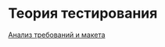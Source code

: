 #  Теория тестирования
[Анализ требований и макета](https://docs.google.com/spreadsheets/d/1phGGjv5kLzS6AhVeXBrFu20vUA7Rvf2Q5EK6a2zAruI/edit?usp=sharing)    
